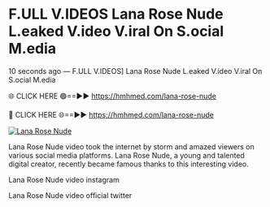 # F.ULL V.IDEOS Lana Rose Nude L.eaked V.ideo V.iral On S.ocial M.edia

10 seconds ago — F.ULL V.IDEOS] Lana Rose Nude L.eaked V.ideo V.iral On S.ocial M.edia

🌐 CLICK HERE 🟢==►► https://hmhmed.com/lana-rose-nude

🔴 CLICK HERE 🌐==►► https://hmhmed.com/lana-rose-nude

[![Lana Rose Nude](https://i.imgur.com/dJHk4Zq.gif)](https://hmhmed.com/lana-rose-nude)

Lana Rose Nude video took the internet by storm and amazed viewers on various social media platforms. Lana Rose Nude, a young and talented digital creator, recently became famous thanks to this interesting video.

Lana Rose Nude video instagram

Lana Rose Nude video official twitter